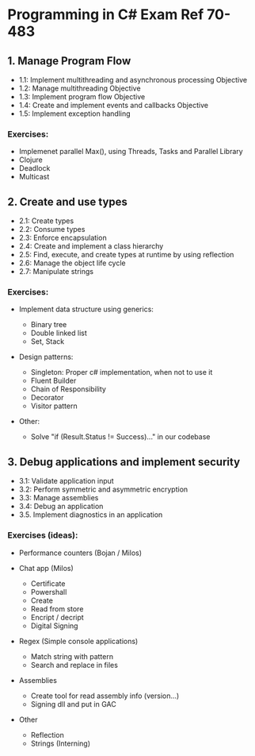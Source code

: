 # Programming in C# Exam Ref 70-483

## 1. Manage Program Flow
- 1.1: Implement multithreading and asynchronous processing Objective
- 1.2: Manage multithreading Objective
- 1.3: Implement program flow Objective
- 1.4: Create and implement events and callbacks Objective
- 1.5: Implement exception handling

### Exercises:
- Implemenet parallel Max(), using Threads, Tasks and Parallel Library
- Clojure
- Deadlock
- Multicast

## 2. Create and use types
- 2.1: Create types
- 2.2: Consume types
- 2.3: Enforce encapsulation
- 2.4: Create and implement a class hierarchy
- 2.5: Find, execute, and create types at runtime by using reflection
- 2.6: Manage the object life cycle
- 2.7: Manipulate strings

### Exercises:
- Implement data structure using generics:
  - Binary tree
  - Double linked list
  - Set, Stack

- Design patterns:
  - Singleton: Proper c# implementation, when not to use it
  - Fluent Builder
  - Chain of Responsibility
  - Decorator
  - Visitor pattern

- Other:
  - Solve "if (Result.Status != Success)..." in our codebase
  
## 3. Debug applications and implement security
- 3.1: Validate application input
- 3.2: Perform symmetric and asymmetric encryption
- 3.3: Manage assemblies
- 3.4: Debug an application
- 3.5. Implement diagnostics in an application

### Exercises (ideas):
- Performance counters (Bojan / Milos)

- Chat app (Milos)
  - Certificate
  - Powershall
  - Create
  - Read from store
  - Encript / decript 
  - Digital Signing
  
- Regex (Simple console applications) 
  - Match string with pattern
  - Search and replace in files

- Assemblies 
  - Create tool for read assembly info (version...)
  - Signing dll and put in GAC
  
- Other
  - Reflection
  - Strings (Interning)

